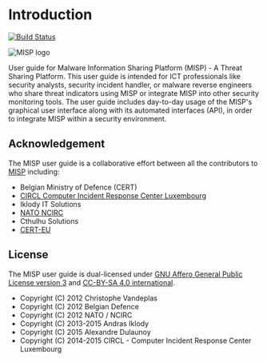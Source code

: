 # Introduction

[![Build Status](https://travis-ci.org/MISP/misp-book.svg?branch=master)](https://travis-ci.org/MISP/misp-book)

![MISP logo](https://raw.githubusercontent.com/MISP/MISP/2.4/INSTALL/logos/misp-logo.png)

User guide for Malware Information Sharing Platform (MISP) - A Threat Sharing Platform. This user guide is intended for ICT professionals like security analysts, security incident handler, or malware reverse engineers who share threat indicators using MISP or integrate MISP into other security monitoring tools. The user guide includes day-to-day usage of the MISP's graphical user interface along with its automated interfaces (API), in order to integrate MISP within a security environment.

## Acknowledgement

The MISP user guide is a collaborative effort between all the contributors to [MISP](https://www.github.com/MISP) including:

- Belgian Ministry of Defence (CERT)
- [CIRCL Computer Incident Response Center Luxembourg](https://www.circl.lu/)
- Iklody IT Solutions
- [NATO NCIRC](http://www.ncirc.nato.int/)
- Cthulhu Solutions
- [CERT-EU](https://cert.europa.eu)

## License

The MISP user guide is dual-licensed under [GNU Affero General Public License version 3](http://www.gnu.org/licenses/agpl-3.0.html) and [CC-BY-SA 4.0 international](https://creativecommons.org/licenses/by-sa/4.0/).

* Copyright (C) 2012 Christophe Vandeplas
* Copyright (C) 2012 Belgian Defence
* Copyright (C) 2012 NATO / NCIRC
* Copyright (C) 2013-2015 Andras Iklody
* Copyright (C) 2015 Alexandre Dulaunoy
* Copyright (C) 2014-2015 CIRCL - Computer Incident Response Center Luxembourg

